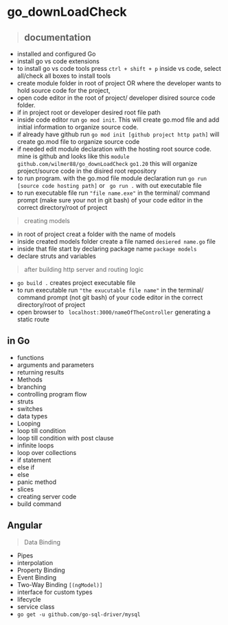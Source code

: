 # go_downLoadCheck
> ## documentation
- installed and configured Go
- install go vs code extensions
- to install go vs code tools press ` ctrl + shift + p ` inside vs code, select all/check all boxes to install tools
- create module folder in root of project OR where the developer wants to hold source code for the project,
- open code editor in the root of project/ developer disired source code folder.  
- if in  project root or developer desired root file path
- inside code editor run `go mod init`. This will create go.mod file and add initial information to organize source code.
- if already have github run ` go mod init [github project http path] ` will create go.mod file to organize source code
- if needed edit module declaration with the hosting root source code. mine is github and looks like this
`module github.com/wilmer88/go_downLoadCheck` `go1.20` this will organize project/source code in the disired root repository
- to run program. with the go.mod file module declaration run `go run [source code hosting path]` or ` go run .` with out  executable file
- to run executable file run ` "file name.exe" ` in the terminal/ command prompt (make sure your not in git bash) of your code editor in the correct directory/root of project  


> creating models
- in root of project creat a folder with the name of models
- inside created models folder create a file named `desiered name.go` file
- inside that file start by declaring package name ` package models `
- declare struts and variables

> after building http server and routing logic

- `go build .` creates project executable file 
- to run executable run ` "the exucutable file name" ` in the terminal/ command prompt (not git bash) of your code editor in the correct directory/root of project  
- open browser to ` localhost:3000/nameOfTheController` generating a static route

## in Go
- functions
- arguments and parameters
- returning results
- Methods 
- branching
- controlling program flow
- struts
- switches
- data types
- Looping
- loop till condition
- loop till condition with post clause
- infinite loops
- loop over collections
- if statement
- else if
- else
- panic method
- slices
- creating server code
- build command 
## Angular 
> Data Binding
- Pipes
- interpolation
- Property Binding
- Event Binding
- Two-Way Binding ` [(ngModel)] `
- interface for custom types
- lifecycle
- service class
- ` go get -u github.com/go-sql-driver/mysql `